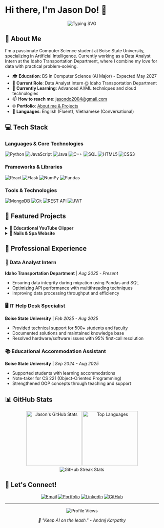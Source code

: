 # Hi there, I'm Jason Do! 👋

<div align="center">
  <img src="https://readme-typing-svg.herokuapp.com?font=Fira+Code&pause=1000&color=2E9FFF&center=true&vCenter=true&width=435&lines=Computer+Science+Student;AI+%26+Data+Science+Enthusiast;Full-Stack+Developer;Always+Learning+New+Things" alt="Typing SVG" />
</div>

## 🚀 About Me

I'm a passionate Computer Science student at Boise State University, specializing in Artificial Intelligence. Currently working as a Data Analyst Intern at the Idaho Transportation Department, where I combine my love for data with practical problem-solving.

- 🎓 **Education**: BS in Computer Science (AI Major) - Expected May 2027
- 💼 **Current Role**: Data Analyst Intern @ Idaho Transportation Department
- 🌱 **Currently Learning**: Advanced AI/ML techniques and cloud technologies
- 📫 **How to reach me**: jasondo2004@gmail.com
- 🌐 **Portfolio**: [About me & Projects](https://bigstonks1.github.io/)
- 💬 **Languages**: English (Fluent), Vietnamese (Conversational)

## 💻 Tech Stack

### Languages & Core Technologies
![Python](https://img.shields.io/badge/Python-3776AB?style=for-the-badge&logo=python&logoColor=white)
![JavaScript](https://img.shields.io/badge/JavaScript-F7DF1E?style=for-the-badge&logo=javascript&logoColor=black)
![Java](https://img.shields.io/badge/Java-ED8B00?style=for-the-badge&logo=openjdk&logoColor=white)
![C++](https://img.shields.io/badge/C++-00599C?style=for-the-badge&logo=cplusplus&logoColor=white)
![SQL](https://img.shields.io/badge/SQL-4479A1?style=for-the-badge&logo=postgresql&logoColor=white)
![HTML5](https://img.shields.io/badge/HTML5-E34F26?style=for-the-badge&logo=html5&logoColor=white)
![CSS3](https://img.shields.io/badge/CSS3-1572B6?style=for-the-badge&logo=css3&logoColor=white)

### Frameworks & Libraries
![React](https://img.shields.io/badge/React-20232A?style=for-the-badge&logo=react&logoColor=61DAFB)
![Flask](https://img.shields.io/badge/Flask-000000?style=for-the-badge&logo=flask&logoColor=white)
![NumPy](https://img.shields.io/badge/NumPy-013243?style=for-the-badge&logo=numpy&logoColor=white)
![Pandas](https://img.shields.io/badge/Pandas-150458?style=for-the-badge&logo=pandas&logoColor=white)

### Tools & Technologies
![MongoDB](https://img.shields.io/badge/MongoDB-47A248?style=for-the-badge&logo=mongodb&logoColor=white)
![Git](https://img.shields.io/badge/Git-F05032?style=for-the-badge&logo=git&logoColor=white)
![REST API](https://img.shields.io/badge/REST_API-009688?style=for-the-badge&logo=fastapi&logoColor=white)
![JWT](https://img.shields.io/badge/JWT-000000?style=for-the-badge&logo=jsonwebtokens&logoColor=white)

## 🔨 Featured Projects

<details>
<summary><b>🎥 Educational YouTube Clipper</b></summary>
<br>

An intelligent Python-based tool that automates educational content extraction from YouTube videos.

**Key Features:**
- 🎯 Automated extraction of clips, transcripts, and audio using `youtube-dl`
- 🤖 OpenAI Whisper-like prompting for timestamp generation
- 📊 Intelligent labeling of key educational concepts
- 🎬 Automated generation of 30-60 clips per video
- 📱 Media reformatting to 9:16 ratio using `ffmpeg`

**Tech Stack:** `Python` `youtube-dl` `ffmpeg` `AI/ML`
</details>

<details>
<summary><b>💅 Nails & Spa Website</b></summary>
<br>

A comprehensive full-stack web application for salon management with modern security practices.

**Key Features:**
- 🎨 Responsive React frontend with modern UI/UX
- 🔐 JWT cookie-based authentication system
- 👥 Separate admin and user dashboards
- 🛡️ Security best practices (CORS, NoSQL injection mitigation, rate-limiting)
- 📱 Mobile-responsive design

**Tech Stack:** `Flask` `React` `MongoDB` `REST APIs` `JWT`
</details>

## 💼 Professional Experience

### 🚗 Data Analyst Intern
**Idaho Transportation Department** | *Aug 2025 - Present*
- Ensuring data integrity during migration using Pandas and SQL
- Optimizing API performance with multithreading techniques
- Improving data processing throughput and efficiency

### 🖥️ IT Help Desk Specialist
**Boise State University** | *Feb 2025 - Aug 2025*
- Provided technical support for 500+ students and faculty
- Documented solutions and maintained knowledge base
- Resolved hardware/software issues with 95% first-call resolution

### 📚 Educational Accommodation Assistant
**Boise State University** | *Sep 2024 - Aug 2025*
- Supported students with learning accommodations
- Note-taker for CS 221 (Object-Oriented Programming)
- Strengthened OOP concepts through teaching and support

## 📊 GitHub Stats

<div align="center">
  <img src="https://github-readme-stats-beryl-sigma-79.vercel.app/api?username=Bigstonks1&show_icons=true&theme=tokyonight&hide_border=true&count_private=true" alt="Jason's GitHub Stats" height="180"/>
  <img src="https://github-readme-stats-beryl-sigma-79.vercel.app/api/top-langs/?username=Bigstonks1&layout=compact&theme=tokyonight&hide_border=true" alt="Top Languages" height="180"/>
</div>

<div align="center">
  <img src="https://github-readme-streak-stats.herokuapp.com/?user=Bigstonks1&theme=tokyonight&hide_border=true" alt="GitHub Streak Stats" />
</div>

## 🤝 Let's Connect!

<div align="center">
  
[![Email](https://img.shields.io/badge/Email-D14836?style=for-the-badge&logo=gmail&logoColor=white)](mailto:jasondo2004@gmail.com)
[![Portfolio](https://img.shields.io/badge/Portfolio-000000?style=for-the-badge&logo=About.me&logoColor=white)](https://bigstonks1.github.io/)
[![LinkedIn](https://img.shields.io/badge/LinkedIn-0077B5?style=for-the-badge&logo=linkedin&logoColor=white)](https://linkedin.com/in/jasondo)
[![GitHub](https://img.shields.io/badge/GitHub-100000?style=for-the-badge&logo=github&logoColor=white)](https://github.com/jasondo)

</div>

---

<div align="center">
  <img src="https://komarev.com/ghpvc/?username=Bigstonks1&color=blue&style=flat-square&label=Profile+Views" alt="Profile Views" />
  
  <p>
    <i>🤖 "Keep AI on the leash." - Andrej Karpathy</i>
  </p>
</div>
